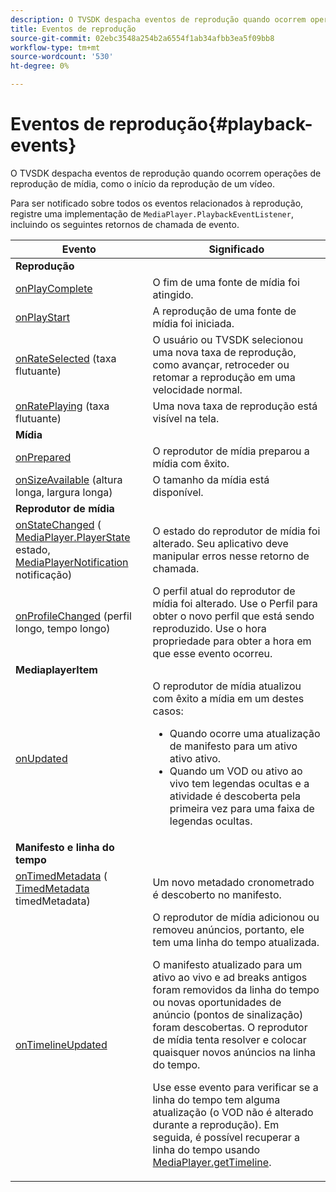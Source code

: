 ```yaml
---
description: O TVSDK despacha eventos de reprodução quando ocorrem operações de reprodução de mídia, como o início da reprodução de um vídeo.
title: Eventos de reprodução
source-git-commit: 02ebc3548a254b2a6554f1ab34afbb3ea5f09bb8
workflow-type: tm+mt
source-wordcount: '530'
ht-degree: 0%

---
```


# Eventos de reprodução{#playback-events}

O TVSDK despacha eventos de reprodução quando ocorrem operações de reprodução de mídia, como o início da reprodução de um vídeo.

Para ser notificado sobre todos os eventos relacionados à reprodução, registre uma implementação de `MediaPlayer.PlaybackEventListener`, incluindo os seguintes retornos de chamada de evento.

<table frame="all" colsep="1" rowsep="1"> 
 <thead> 
  <tr rowsep="1"> 
   <th colname="1" class="entry"> Evento </th> 
   <th colname="2" class="entry"> Significado </th> 
  </tr> 
 </thead>
 <tbody> 
  <tr rowsep="1"> 
   <td colname="col1"><b>Reprodução</b> </td> 
   <td colname="col2"> </td> 
  </tr> 
  <tr rowsep="1"> 
   <td colname="1"> <a href="https://help.adobe.com/en_US/primetime/api/psdk/javadoc_1.4/com/adobe/mediacore/MediaPlayer.PlaybackEventListener.html#onPlayComplete%28%29" format="html" scope="external"> onPlayComplete</a> </td> 
   <td colname="2"> O fim de uma fonte de mídia foi atingido. </td> 
  </tr> 
  <tr rowsep="1"> 
   <td colname="1"> <a href="https://help.adobe.com/en_US/primetime/api/psdk/javadoc_1.4/com/adobe/mediacore/MediaPlayer.PlaybackEventListener.html#onPlayStart%28%29" format="html" scope="external"> onPlayStart</a> </td> 
   <td colname="2"> A reprodução de uma fonte de mídia foi iniciada. </td> 
  </tr> 
  <tr rowsep="1"> 
   <td colname="1"> <a href="https://help.adobe.com/en_US/primetime/api/psdk/javadoc_1.4/com/adobe/mediacore/MediaPlayer.PlaybackEventListener.html#onRateSelected%28float%29" format="html" scope="external"> onRateSelected</a> (taxa flutuante) </td> 
   <td colname="2"> O usuário ou TVSDK selecionou uma nova taxa de reprodução, como avançar, retroceder ou retomar a reprodução em uma velocidade normal. </td> 
  </tr> 
  <tr rowsep="1"> 
   <td colname="1"><a href="https://help.adobe.com/en_US/primetime/api/psdk/javadoc_1.4/com/adobe/mediacore/MediaPlayer.PlaybackEventListener.html#onRatePlaying%28float%29" format="html" scope="external"> onRatePlaying</a> (taxa flutuante) </td> 
   <td colname="2"> Uma nova taxa de reprodução está visível na tela. </td> 
  </tr> 
  <tr rowsep="1"> 
   <td colname="col1"><b>Mídia</b> </td> 
   <td colname="col2"> </td> 
  </tr> 
  <tr rowsep="1"> 
   <td colname="1"> <a href="https://help.adobe.com/en_US/primetime/api/psdk/javadoc_1.4/com/adobe/mediacore/MediaPlayer.PlaybackEventListener.html#onPrepared%28%29" format="html" scope="external"> onPrepared</a> </td> 
   <td colname="2"> O reprodutor de mídia preparou a mídia com êxito. </td> 
  </tr> 
  <tr rowsep="1"> 
   <td colname="1"> <a href="https://help.adobe.com/en_US/primetime/api/psdk/javadoc_1.4/com/adobe/mediacore/MediaPlayer.PlaybackEventListener.html#onSizeAvailable%28long,%20long%29" format="html" scope="external"> onSizeAvailable</a> (altura longa, largura longa) </td> 
   <td colname="2"> O tamanho da mídia está disponível. </td> 
  </tr> 
  <tr rowsep="1"> 
   <td colname="col1"><b>Reprodutor de mídia</b> </td> 
   <td colname="col2"> </td> 
  </tr> 
  <tr rowsep="1"> 
   <td colname="1"><a href="https://help.adobe.com/en_US/primetime/api/psdk/javadoc_1.4/com/adobe/mediacore/MediaPlayer.PlaybackEventListener.html#onStateChanged%28com.adobe.mediacore.MediaPlayer.PlayerState,com.adobe.mediacore.MediaPlayerNotification%29" format="html" scope="external"> onStateChanged</a> (<a href="https://help.adobe.com/en_US/primetime/api/psdk/javadoc_1.4/com/adobe/mediacore/MediaPlayer.PlayerState.html" format="html" scope="external"> MediaPlayer.PlayerState</a> estado, <a href="https://help.adobe.com/en_US/primetime/api/psdk/javadoc_1.4/com/adobe/mediacore/MediaPlayerNotification.html" format="html" scope="external"> MediaPlayerNotification</a> notificação) </td> 
   <td colname="2"> O estado do reprodutor de mídia foi alterado. Seu aplicativo deve manipular erros nesse retorno de chamada. </td> 
  </tr> 
  <tr rowsep="1"> 
   <td colname="1"> <a href="https://help.adobe.com/en_US/primetime/api/psdk/javadoc_1.4/com/adobe/mediacore/MediaPlayer.PlaybackEventListener.html#onProfileChanged%28long,%20long%29" format="html" scope="external"> onProfileChanged</a> (perfil longo, tempo longo) </td> 
   <td colname="2"> O perfil atual do reprodutor de mídia foi alterado. Use o <span class="codeph"> Perfil</span> para obter o novo perfil que está sendo reproduzido. Use o <span class="codeph"> hora</span> propriedade para obter a hora em que esse evento ocorreu. </td> 
  </tr> 
  <tr rowsep="1"> 
   <td colname="col1"><b>MediaplayerItem</b> </td> 
   <td colname="col2"> </td> 
  </tr> 
  <tr rowsep="1"> 
   <td colname="1"><a href="https://help.adobe.com/en_US/primetime/api/psdk/javadoc_1.4/com/adobe/mediacore/MediaPlayer.PlaybackEventListener.html#onUpdated%28%29" format="html" scope="external"> onUpdated</a> </td> 
   <td colname="2">O reprodutor de mídia atualizou com êxito a mídia em um destes casos: 
    <ul> 
     <li>Quando ocorre uma atualização de manifesto para um ativo ativo ativo.</li> 
     <li>Quando um VOD ou ativo ao vivo tem legendas ocultas e a atividade é descoberta pela primeira vez para uma faixa de legendas ocultas. </li> 
    </ul> </td> 
  </tr> 
  <tr rowsep="1"> 
   <td colname="col1"><b>Manifesto e linha do tempo</b></td> 
   <td colname="col2"> </td> 
  </tr> 
  <tr rowsep="1"> 
   <td colname="1"> <a href="https://help.adobe.com/en_US/primetime/api/psdk/javadoc_1.4/com/adobe/mediacore/MediaPlayer.PlaybackEventListener.html#onTimedMetadata%28com.adobe.mediacore.metadata.TimedMetadata%29" format="html" scope="external"> onTimedMetadata</a> (<a href="https://help.adobe.com/en_US/primetime/api/psdk/javadoc_1.4/com/adobe/mediacore/metadata/TimedMetadata.html" format="html" scope="external"> TimedMetadata</a> timedMetadata) </td> 
   <td colname="2"> Um novo metadado cronometrado é descoberto no manifesto. </td> 
  </tr> 
  <tr rowsep="0"> 
   <td colname="1"><a href="https://help.adobe.com/en_US/primetime/api/psdk/javadoc_1.4/com/adobe/mediacore/MediaPlayer.PlaybackEventListener.html#onTimelineUpdated%28%29" format="html" scope="external"> onTimelineUpdated</a> </td> 
   <td colname="2">O reprodutor de mídia adicionou ou removeu anúncios, portanto, ele tem uma linha do tempo atualizada. <p>O manifesto atualizado para um ativo ao vivo e ad breaks antigos foram removidos da linha do tempo ou novas oportunidades de anúncio (pontos de sinalização) foram descobertas. O reprodutor de mídia tenta resolver e colocar quaisquer novos anúncios na linha do tempo. </p><p> Use esse evento para verificar se a linha do tempo tem alguma atualização (o VOD não é alterado durante a reprodução). Em seguida, é possível recuperar a linha do tempo usando <a href="https://help.adobe.com/en_US/primetime/api/psdk/javadoc_1.4/com/adobe/mediacore/MediaPlayer.html#getTimeline%28%29" format="html" scope="external"> MediaPlayer.getTimeline</a>. </p> </td> 
  </tr> 
 </tbody> 
</table>
